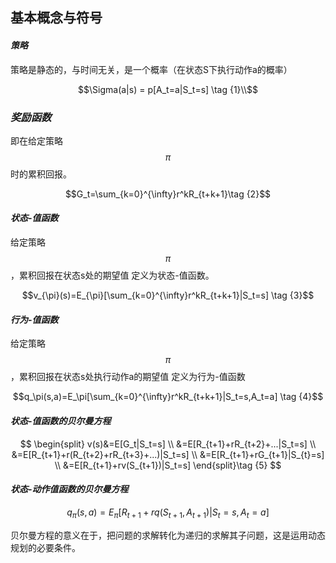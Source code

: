 ## 基本概念与符号

#### *策略*

策略是静态的，与时间无关，是一个概率（在状态S下执行动作a的概率）

$$\Sigma(a|s) = p[A_t=a|S_t=s] \tag {1}\\$$



### *奖励函数*

即在给定策略 $$\pi{}$$ 时的累积回报。

$$G_t=\sum_{k=0}^{\infty}r^kR_{t+k+1}\tag  {2}$$



#### *状态-值函数*

给定策略 $$\pi{}$$ ，累积回报在状态s处的期望值 定义为状态-值函数。

$$v_{\pi}(s)=E_{\pi}[\sum_{k=0}^{\infty}r^kR_{t+k+1}|S_t=s] \tag         {3}$$



#### *行为-值函数*

给定策略 $$\pi{}$$ ，累积回报在状态s处执行动作a的期望值 定义为行为-值函数

$$q_\pi(s,a)=E_\pi[\sum_{k=0}^{\infty}r^kR_{t+k+1}|S_t=s,A_t=a] \tag   {4}$$



#### *状态-值函数的贝尔曼方程*

$$
\begin{split} 
v(s)&=E[G_t|S_t=s] \\ 
&=E[R_{t+1}+rR_{t+2}+...|S_t=s] \\ 
&=E[R_{t+1}+r(R_{t+2}+rR_{t+3}+...)|S_t=s] \\
&=E[R_{t+1}+rG_{t+1}|S_{t}=s] \\
&=E[R_{t+1}+rv(S_{t+1})|S_t=s] 
\end{split}\tag   {5}
$$
#### *状态-动作值函数的贝尔曼方程*

$$q_{\pi}(s,a)=E_{\pi}[R_{t+1}+rq(S_{t+1},A_{t+1})|S_t=s,A_t=a] \tag   {6}$$

贝尔曼方程的意义在于，把问题的求解转化为递归的求解其子问题，这是运用动态规划的必要条件。











